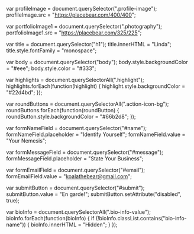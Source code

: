 var profileImage = document.querySelector(".profile-image");
profileImage.src = "https://placebear.com/400/400";

var portfolioImage1 = document.querySelector(".photography");
portfolioImage1.src = "https://placebear.com/325/225";

var title = document.querySelector("h1");
title.innerHTML = "Linda";
title.style.fontFamily = "monospace";

var body = document.querySelector("body");
body.style.backgroundColor = "#eee";
body.style.color = "#333";

var highlights = document.querySelectorAll(".highlight");
highlights.forEach(function(highlight) {
  highlight.style.backgroundColor = "#22d4bd";
});

var roundButtons = document.querySelectorAll(".action-icon-bg");
roundButtons.forEach(function(roundButton) {
  roundButton.style.backgroundColor = "#66b2d8";
});

var formNameField = document.querySelector("#name");
formNameField.placeholder = "Identify Yourself";
formNameField.value = "Your Nemesis";

var formMessageField = document.querySelector("#message");
formMessageField.placeholder = "State Your Business";

var formEmailField = document.querySelector("#email");
formEmailField.value = "koalathebear@gmail.com";

var submitButton = document.querySelector("#submit");
submitButton.value = "En garde!";
submitButton.setAttribute("disabled", true);

var bioInfo = document.querySelectorAll(".bio-info-value");
bioInfo.forEach(function(bioInfo) {
  if (!bioInfo.classList.contains("bio-info-name")) {
    bioInfo.innerHTML = "Hidden";
  }
});